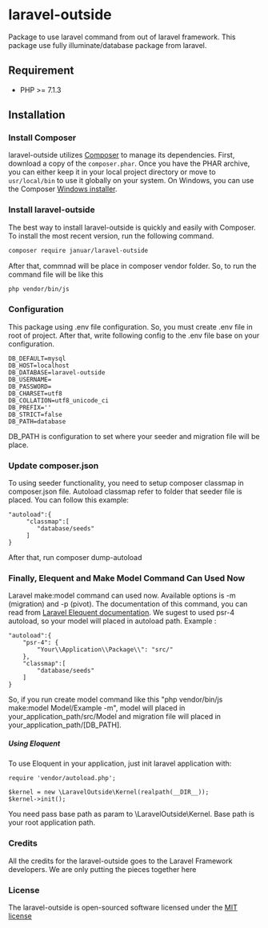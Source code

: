 # laravel-outside
Package to use laravel command from out of laravel framework. This package use fully illuminate/database package from laravel.

## Requirement
- PHP >= 7.1.3

## Installation
### Install Composer

laravel-outside utilizes [Composer](http://getcomposer.org/) to manage its dependencies. First, download a copy of the `composer.phar`. Once you have the PHAR archive, you can either keep it in your local project directory or move to `usr/local/bin` to use it globally on your system. On Windows, you can use the Composer [Windows installer](https://getcomposer.org/Composer-Setup.exe).

### Install laravel-outside

The best way to install laravel-outside is quickly and easily with Composer.
To install the most recent version, run the following command.

```bash
composer require januar/laravel-outside
```

After that, commnad will be place in composer vendor folder. So, to run the command file will be like this

```bash
php vendor/bin/js
```

### Configuration
This package using .env file configuration. So, you must create .env file in root of project. After that, write following config to the .env file base on your configuration.

```env
DB_DEFAULT=mysql
DB_HOST=localhost
DB_DATABASE=laravel-outside
DB_USERNAME=
DB_PASSWORD=
DB_CHARSET=utf8
DB_COLLATION=utf8_unicode_ci
DB_PREFIX=''
DB_STRICT=false
DB_PATH=database
```
DB_PATH is configuration to set where your seeder and migration file will be place.

### Update composer.json

To using seeder functionality, you need to setup composer classmap in composer.json file. Autoload classmap refer to folder that seeder file is placed. You can follow this example:
````
"autoload":{
     "classmap":[
        "database/seeds"
     ]
}
````

After that, run composer dump-autoload

### Finally, Elequent and Make Model Command Can Used Now

Laravel make:model command can used now. Available options is -m (migration) and -p (pivot). The documentation of this command, you can read from [Laravel Elequent documentation](https://laravel.com/docs/5.8/eloquent). 
We sugest to used psr-4 autoload, so your model will placed in autoload path. Example :

````
"autoload":{
    "psr-4": {
        "Your\\Application\\Package\\": "src/"
    },
    "classmap":[
        "database/seeds"
    ]
}
````

So, if you run create model command like this "php vendor/bin/js make:model Model/Example -m", 
model will placed in your_application_path/src/Model and migration file will placed in your_application_path/[DB_PATH].

##### Using Eloquent

To use Eloquent in your application, just init laravel application with:
````
require 'vendor/autoload.php';

$kernel = new \LaravelOutside\Kernel(realpath(__DIR__));
$kernel->init();
````

You need pass base path as param to \LaravelOutside\Kernel. Base path is your
root application path.

### Credits

All the credits for the laravel-outside goes to the Laravel Framework developers. We are only putting the pieces together here

### License

The laravel-outside is open-sourced software licensed under the [MIT license](http://opensource.org/licenses/MIT)
